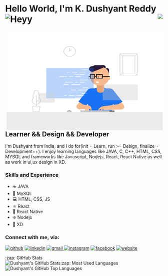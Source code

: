 # Hello World, I'm  K. Dushyant Reddy![Heyy](https://user-images.githubusercontent.com/55031190/131804746-41aa7b9f-928e-4ee6-924f-c54516f02411.gif) <img align="right" src="https://visitor-badge.laobi.icu/badge?page_id=Dushyant029.Dushyant029">





 <img align="right" alt="GIF" src="https://github.com/Dushyant029/Dushyant029/blob/main/developer.gif?raw=true  " width="500" height="320" />

## Learner && Design && Developer  

I'm Dushyant from India, and I do for(init = Learn, run >= Design, finalize = Development++). I enjoy learning languages like JAVA, C, C++, HTML, CSS, MYSQL and frameworks like Javascript, Nodejs, React, React Native as well as work in ui,ux design in XD.

### Skills and Experience
* ☕ JAVA
* 🐬 MySQL
* 💻 HTML, CSS, JS
* ⚛ React
* 📱 React Native
* ❇️ Nodejs
* 🎨 XD


### Connect with me, via:
[<img src='https://img.icons8.com/color/48/000000/github.png' alt='github' width="4%">](https://github.com/Dushyant029)     [<img src='https://img.icons8.com/color/48/000000/linkedin.png' alt='linkedin' width="4%">](https://www.linkedin.com/in/k-dushyant-reddy-060234165/)     <a href="mailto:dushireddy291@gmail.com">  <img src='https://img.icons8.com/color/48/000000/gmail.png' alt='gmail' width="4%"> </a>     [<img src='https://img.icons8.com/color/48/000000/instagram-new.png' alt='instagram' width="4%">](https://www.instagram.com/dushi_hrx/)     [<img src='https://img.icons8.com/color/48/000000/facebook.png' alt='facebook' width="4%">](https://www.facebook.com/Dushyant-Reddy/100005478945548)     [<img src='https://img.icons8.com/color/48/000000/web.png' alt='website' width="4%">](http://kdushyantreddy.me/)     



  <summary>:zap: GitHub Stats</summary>

  <img align="left" alt="Dushyant's GitHub Stats" src="https://github-readme-stats.vercel.app/api?username=Dushyant029&show_icons=true&hide_border=true" />

  <summary>:zap: Most Used Languages</summary>

  <img align="left" alt="Dushyant's GitHub Top Languages" src="https://github-readme-stats.vercel.app/api/top-langs/?username=Dushyant029" />

